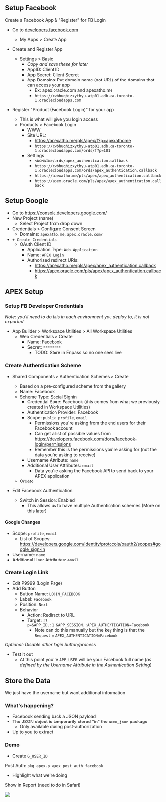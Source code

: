 ## Setup Facebook

Create a Facebook App & "Register" for FB Login

- Go to [developers.facebook.com](https://developers.facebook.com/)
  - My Apps > Create App

- Create and Register App
  - Settings > Basic
    - *Copy and save these for later*
    - AppID: Client ID
    - App Secret: Client Secret
    - App Domains: Put domain name (not URL) of the domains that can access your app
      - Ex: apex.oracle.com and apexatho.me
      - `https://cwbhuqhizxythyu-atp01.adb.ca-toronto-1.oraclecloudapps.com`


- Register "Product (Facebook Login)" for your app
  - This is what will give you login access
  - Products > Facebook Login
    - WWW
    - Site URL: 
      - https://apexatho.me/pls/apex/f?p=apexathome
      - `https://cwbhuqhizxythyu-atp01.adb.ca-toronto-1.oraclecloudapps.com/ords/f?p=101`
    - Settings
      - `<DOMAIN>/ords/apex_authentication.callback`
      - `https://cwbhuqhizxythyu-atp01.adb.ca-toronto-1.oraclecloudapps.com/ords/apex_authentication.callback`
      - `https://apexatho.me/pls/apex/apex_authentication.callback`
      - `https://apex.oracle.com/pls/apex/apex_authentication.callback`


## Setup Google

- Go to https://console.developers.google.com/
- New Project (name)
  - Select Project from drop down
- Credentials > Configure Consent Screen
  - Domains: `apexatho.me`, `apex.oracle.com/`
- `+ Create Credentials`
  - OAuth Client ID
    - Application Type: `Web Application`
    - Name: `APEX Login`
    - Authorised redirect URIs: 
      - https://apexatho.me/pls/apex/apex_authentication.callback
      - https://apex.oracle.com/pls/apex/apex_authentication.callback




## APEX Setup

### Setup FB Developer Credentials

*Note: you'll need to do this in each environment you deploy to, it is not exported*

- App Builder > Workspace Utilities > All Workspace Utilities
  - Web Credentials > Create
    - Name: Facebook
    - Secret: `********`
      - TODO: Store in Enpass so no one sees live

### Create Authentication Scheme


- Shared Components > Authentication Schemes > Create
  - Based on a pre-configured scheme from the gallery
  - Name: Facebook
  - Scheme Type: Social Signin
    - Credential Store: Facebook (this comes from what we previously created in Workspace Utilities)
    - Authentication Provider: Facebook
    - Scope: `public_profile,email`
      - Permissions you're asking from the end users for their Facebook account
      - Can get a list of possible values from: https://developers.facebook.com/docs/facebook-login/permissions
      - Remember this is the permissions you're asking for (not the data you're asking to receive)
    - Username Attribute: `name`
    - Additional User Attributes: `email`
      - Data you're asking the Facebook API to send back to your APEX application
  - Create



- Edit Facebook Authentication
  -  Switch in Session: Enabled 
     -  This allows us to have multiple Authentication schemes (More on this later)


#### Google Changes

- Scope: `profile,email`
  - List of Scopes: https://developers.google.com/identity/protocols/oauth2/scopes#google_sign-in
- Username: `name`
- Additional User Attributes: `email`


### Create Login Link

- Edit P9999 (Login Page)
- Add Button
  - Button Name: `LOGIN_FACEBOOK`
  - Label: `Facebook`
  - Position: `Next`
  - Behavior
    - Action: Redirect to URL
    - Target: `f?p=&APP_ID.:1:&APP_SESSION.:APEX_AUTHENTICATION=Facebook`
      - Note can do this manually but the key thing is that the `Request` = `APEX_AUTHENTICATION=Facebook`

*Optional: Disable other login button/process*

- Test it out
  - At this point you're `APP_USER` will be your Facebook full name (*as defined by the Username Attribute in the Authentication Setting*)




## Store the Data

We just have the username but want additional information

### What's happening?

- Facebook sending back a JSON payload
- The JSON object is temporarily stored "in" the `apex_json` package
  - Only available during post-authorization
- Up to you to extract

### Demo

- Create `G_USER_ID`

Post Auth: `pkg_apex.p_apex_post_auth_facebook`
  - Highlight what we're doing
 

Show in Report (need to do in Safari)


<img src="//graph.facebook.com/#AUTH_ID#/picture">